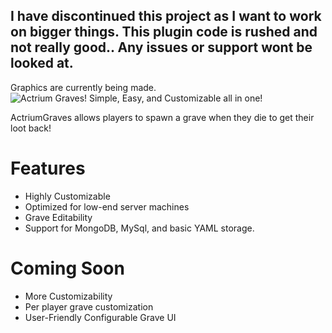 ## I have discontinued this project as I want to work on bigger things. This plugin code is rushed and not really good.. Any issues or support wont be looked at.

Graphics are currently being made.
![Actrium Graves! Simple, Easy, and Customizable all in one!](https://cdn.modrinth.com/data/cached_images/7257439657b22d57bee13cea87a1ae6777980f80.png)

ActriumGraves allows players to spawn a grave when they die to get their loot back!

# Features
- Highly Customizable
- Optimized for low-end server machines
- Grave Editability
- Support for MongoDB, MySql, and basic YAML storage.

# Coming Soon
- More Customizability
- Per player grave customization
- User-Friendly Configurable Grave UI
